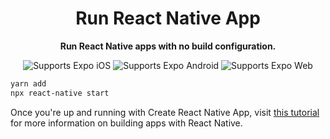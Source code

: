 <!-- Title -->
<h1 align="center">
  Run React Native App
</h1>

<!-- Header -->

<p align="center">
  <b>Run React Native apps with no build configuration.</b>
  <br />

  <p align="center">
    <!-- iOS -->
    <img alt="Supports Expo iOS" longdesc="Supports Expo iOS" src="https://img.shields.io/badge/iOS-4630EB.svg?style=flat-square&logo=APPLE&labelColor=999999&logoColor=fff" />
    <!-- Android -->
    <img alt="Supports Expo Android" longdesc="Supports Expo Android" src="https://img.shields.io/badge/Android-4630EB.svg?style=flat-square&logo=ANDROID&labelColor=A4C639&logoColor=fff" />
    <!-- Web -->
    <img alt="Supports Expo Web" longdesc="Supports Expo Web" src="https://img.shields.io/badge/web-4630EB.svg?style=flat-square&logo=GOOGLE-CHROME&labelColor=4285F4&logoColor=fff" />
  </p>
</p>

<!-- Body -->

```sh
yarn add
npx react-native start
```

Once you're up and running with Create React Native App, visit [this tutorial](https://reactnative.dev/docs/tutorial.html) for more information on building apps with React Native.


[//]: # (<p>)

[//]: # (    <a aria-label="sponsored by expo" href="http://expo.io">)

[//]: # (        <img src="https://img.shields.io/badge/Sponsored_by-Expo-4630EB.svg?style=for-the-badge&logo=EXPO&labelColor=000&logoColor=fff" target="_blank" />)

[//]: # (    </a>)

[//]: # ()
[//]: # (</p>)
